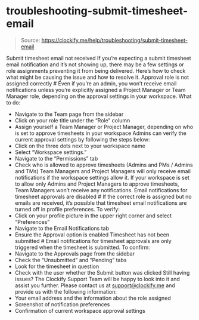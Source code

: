 # troubleshooting-submit-timesheet-email

> Source: https://clockify.me/help/troubleshooting/submit-timesheet-email

Submit timesheet email not received
If you’re expecting a submit timesheet email notification and it’s not showing up, there may be a few settings or role assignments preventing it from being delivered. Here’s how to check what might be causing the issue and how to resolve it.
Approval role is not assigned correctly #
Even if you’re an admin, you won’t receive email notifications unless you’re explicitly assigned a Project Manager or Team Manager role, depending on the approval settings in your workspace.
What to do:
- Navigate to the Team page from the sidebar
- Click on your role title under the “Role” column
- Assign yourself a Team Manager or Project Manager, depending on who is set to approve timesheets in your workspace
Admins can verify the current approval settings by following the steps below:
- Click on the three dots next to your workspace name
- Select “Workspace settings.”
- Navigate to the “Permissions” tab
- Check who is allowed to approve timesheets (Admins and PMs / Admins and TMs)
Team Managers and Project Managers will only receive email notifications if the workspace settings allow it. If your workspace is set to allow only Admins and Project Managers to approve timesheets, Team Managers won’t receive any notifications.
Email notifications for timesheet approvals are disabled #
If the correct role is assigned but no emails are received, it’s possible that timesheet email notifications are turned off in profile preferences.
To verify:
- Click on your profile picture in the upper right corner and select “Preferences”
- Navigate to the Email Notifications tab
- Ensure the Approval option is enabled
Timesheet has not been submitted #
Email notifications for timesheet approvals are only triggered when the timesheet is submitted.
To confirm:
- Navigate to the Approvals page from the sidebar
- Check the “Unsubmitted” and “Pending” tabs
- Look for the timesheet in question
- Check with the user whether the Submit button was clicked
Still having issues? The Clockify Support Team will be happy to look into it and assist you further. Please contact us at support@clockify.me and provide us with the following information:
- Your email address and the information about the role assigned
- Screenshot of notification preferences
- Confirmation of current workspace approval settings